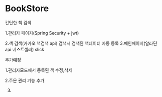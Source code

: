 # BookStore

간단한 책 검색

1.관리자 페이지(Spring Security + jwt)

2.책 검색(카카오 책검색 api)
검색시 검색된 책데이터 자동 등록
3.메인페이지(알라딘api 베스트셀러) slick

추가예정

1.관리자모드에서 등록된 책 수정,삭제

2.주문 관리 기능 추가

3.
